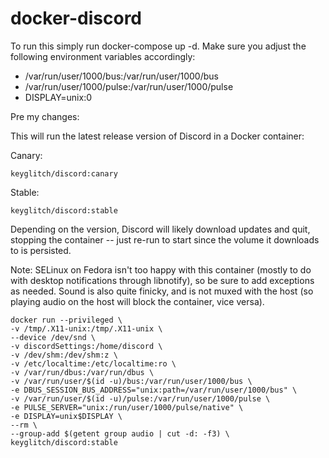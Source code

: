 # docker-discord
To run this simply run docker-compose up -d.
Make sure you adjust the following environment variables accordingly:
 - /var/run/user/1000/bus:/var/run/user/1000/bus
 - /var/run/user/1000/pulse:/var/run/user/1000/pulse
 - DISPLAY=unix:0

Pre my changes:

This will run the latest release version of Discord in a Docker container:

Canary:

    keyglitch/discord:canary

Stable:

    keyglitch/discord:stable


Depending on the version, Discord will likely download updates and quit, stopping the container -- just re-run to start since the volume it downloads to is persisted.

Note: SELinux on Fedora isn't too happy with this container (mostly to do with desktop notifications through libnotify), so be sure to add exceptions as needed. Sound is also quite finicky, and is not muxed with the host (so playing audio on the host will block the container, vice versa).

    docker run --privileged \
    -v /tmp/.X11-unix:/tmp/.X11-unix \
    --device /dev/snd \
    -v discordSettings:/home/discord \
    -v /dev/shm:/dev/shm:z \
    -v /etc/localtime:/etc/localtime:ro \
    -v /var/run/dbus:/var/run/dbus \
    -v /var/run/user/$(id -u)/bus:/var/run/user/1000/bus \
    -e DBUS_SESSION_BUS_ADDRESS="unix:path=/var/run/user/1000/bus" \
    -v /var/run/user/$(id -u)/pulse:/var/run/user/1000/pulse \
    -e PULSE_SERVER="unix:/run/user/1000/pulse/native" \
    -e DISPLAY=unix$DISPLAY \
    --rm \
    --group-add $(getent group audio | cut -d: -f3) \
    keyglitch/discord:stable
